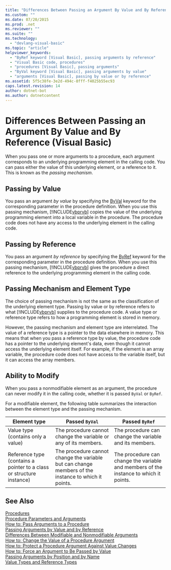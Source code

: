 ```yaml
---
title: "Differences Between Passing an Argument By Value and By Reference (Visual Basic)"
ms.custom: ""
ms.date: 07/20/2015
ms.prod: .net
ms.reviewer: ""
ms.suite: ""
ms.technology: 
  - "devlang-visual-basic"
ms.topic: "article"
helpviewer_keywords: 
  - "ByRef keyword [Visual Basic], passing arguments by reference"
  - "Visual Basic code, procedures"
  - "procedures [Visual Basic], passing arguments"
  - "ByVal keyword [Visual Basic], passing arguments by value"
  - "arguments [Visual Basic], passing by value or by reference"
ms.assetid: 5f5c38fe-3e2d-494c-8fff-f4025b55ec93
caps.latest.revision: 14
author: dotnet-bot
ms.author: dotnetcontent
---
```

# Differences Between Passing an Argument By Value and By Reference (Visual Basic)
When you pass one or more arguments to a procedure, each argument corresponds to an underlying programming element in the calling code. You can pass either the value of this underlying element, or a reference to it. This is known as the *passing mechanism*.  
  
## Passing by Value  
 You pass an argument *by value* by specifying the [ByVal](../../../../visual-basic/language-reference/modifiers/byval.md) keyword for the corresponding parameter in the procedure definition. When you use this passing mechanism, [!INCLUDE[vbprvb](~/includes/vbprvb-md.md)] copies the value of the underlying programming element into a local variable in the procedure. The procedure code does not have any access to the underlying element in the calling code.  
  
## Passing by Reference  
 You pass an argument *by reference* by specifying the [ByRef](../../../../visual-basic/language-reference/modifiers/byref.md) keyword for the corresponding parameter in the procedure definition. When you use this passing mechanism, [!INCLUDE[vbprvb](~/includes/vbprvb-md.md)] gives the procedure a direct reference to the underlying programming element in the calling code.  
  
## Passing Mechanism and Element Type  
 The choice of passing mechanism is not the same as the classification of the underlying element type. Passing by value or by reference refers to what [!INCLUDE[vbprvb](~/includes/vbprvb-md.md)] supplies to the procedure code. A value type or reference type refers to how a programming element is stored in memory.  
  
 However, the passing mechanism and element type are interrelated. The value of a reference type is a pointer to the data elsewhere in memory. This means that when you pass a reference type by value, the procedure code has a pointer to the underlying element's data, even though it cannot access the underlying element itself. For example, if the element is an array variable, the procedure code does not have access to the variable itself, but it can access the array members.  
  
## Ability to Modify  
 When you pass a nonmodifiable element as an argument, the procedure can never modify it in the calling code, whether it is passed `ByVal` or `ByRef`.  
  
 For a modifiable element, the following table summarizes the interaction between the element type and the passing mechanism.  
  
|Element type|Passed `ByVal`|Passed `ByRef`|  
|------------------|--------------------|--------------------|  
|Value type (contains only a value)|The procedure cannot change the variable or any of its members.|The procedure can change the variable and its members.|  
|Reference type (contains a pointer to a class or structure instance)|The procedure cannot change the variable but can change members of the instance to which it points.|The procedure can change the variable and members of the instance to which it points.|  
  
## See Also  
 [Procedures](./index.md)  
 [Procedure Parameters and Arguments](./procedure-parameters-and-arguments.md)  
 [How to: Pass Arguments to a Procedure](./how-to-pass-arguments-to-a-procedure.md)  
 [Passing Arguments by Value and by Reference](./passing-arguments-by-value-and-by-reference.md)  
 [Differences Between Modifiable and Nonmodifiable Arguments](./differences-between-modifiable-and-nonmodifiable-arguments.md)  
 [How to: Change the Value of a Procedure Argument](./how-to-change-the-value-of-a-procedure-argument.md)  
 [How to: Protect a Procedure Argument Against Value Changes](./how-to-protect-a-procedure-argument-against-value-changes.md)  
 [How to: Force an Argument to Be Passed by Value](./how-to-force-an-argument-to-be-passed-by-value.md)  
 [Passing Arguments by Position and by Name](./passing-arguments-by-position-and-by-name.md)  
 [Value Types and Reference Types](../../../../visual-basic/programming-guide/language-features/data-types/value-types-and-reference-types.md)
